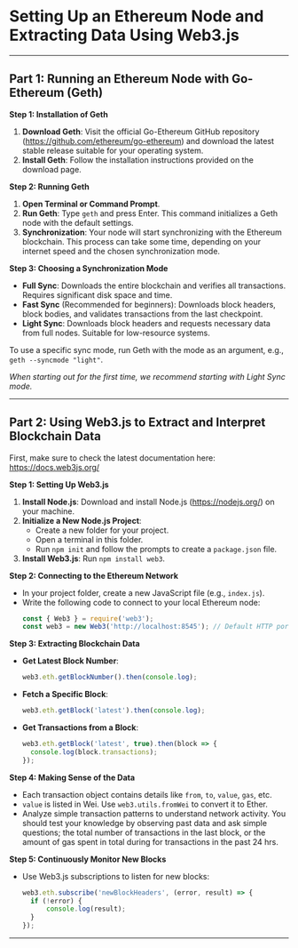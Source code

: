 # Setting Up an Ethereum Node and Extracting Data Using Web3.js


---

## Part 1: Running an Ethereum Node with Go-Ethereum (Geth)

**Step 1: Installation of Geth**
1. **Download Geth**: Visit the official Go-Ethereum GitHub repository (https://github.com/ethereum/go-ethereum) and download the latest stable release suitable for your operating system.
2. **Install Geth**: Follow the installation instructions provided on the download page.

**Step 2: Running Geth**
1. **Open Terminal or Command Prompt**.
2. **Run Geth**: Type `geth` and press Enter. This command initializes a Geth node with the default settings.
3. **Synchronization**: Your node will start synchronizing with the Ethereum blockchain. This process can take some time, depending on your internet speed and the chosen synchronization mode.

**Step 3: Choosing a Synchronization Mode**
- **Full Sync**: Downloads the entire blockchain and verifies all transactions. Requires significant disk space and time.
- **Fast Sync** (Recommended for beginners): Downloads block headers, block bodies, and validates transactions from the last checkpoint. 
- **Light Sync**: Downloads block headers and requests necessary data from full nodes. Suitable for low-resource systems.

To use a specific sync mode, run Geth with the mode as an argument, e.g., `geth --syncmode "light"`.

*When starting out for the first time, we recommend starting with Light Sync mode.*

--- 

## Part 2: Using Web3.js to Extract and Interpret Blockchain Data

First, make sure to check the latest documentation here: https://docs.web3js.org/

**Step 1: Setting Up Web3.js**
1. **Install Node.js**: Download and install Node.js (https://nodejs.org/) on your machine.
2. **Initialize a New Node.js Project**: 
   - Create a new folder for your project.
   - Open a terminal in this folder.
   - Run `npm init` and follow the prompts to create a `package.json` file.
3. **Install Web3.js**: Run `npm install web3`.

**Step 2: Connecting to the Ethereum Network**
- In your project folder, create a new JavaScript file (e.g., `index.js`).
- Write the following code to connect to your local Ethereum node:
  ```javascript
  const { Web3 } = require('web3');
  const web3 = new Web3('http://localhost:8545'); // Default HTTP port for local Geth node
  ```

**Step 3: Extracting Blockchain Data**
- **Get Latest Block Number**: 
  ```javascript
  web3.eth.getBlockNumber().then(console.log);
  ```
- **Fetch a Specific Block**:
  ```javascript
  web3.eth.getBlock('latest').then(console.log);
  ```
- **Get Transactions from a Block**:
  ```javascript
  web3.eth.getBlock('latest', true).then(block => {
    console.log(block.transactions);
  });
  ```

**Step 4: Making Sense of the Data**
- Each transaction object contains details like `from`, `to`, `value`, `gas`, etc.
- `value` is listed in Wei. Use `web3.utils.fromWei` to convert it to Ether.
- Analyze simple transaction patterns to understand network activity. You should test your knowledge by observing past data and ask simple questions; the total number of transactions in the last block, or the amount of gas spent in total during for transactions in the past 24 hrs. 

**Step 5: Continuously Monitor New Blocks**
- Use Web3.js subscriptions to listen for new blocks:
  ```javascript
  web3.eth.subscribe('newBlockHeaders', (error, result) => {
    if (!error) {
        console.log(result);
    }
  });
  ```

---
